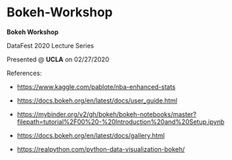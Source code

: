# Bokeh-Workshop
**Bokeh Workshop**

DataFest 2020 Lecture Series

Presented @ **UCLA** on 02/27/2020



References:

- https://www.kaggle.com/pablote/nba-enhanced-stats

- https://docs.bokeh.org/en/latest/docs/user_guide.html

- https://mybinder.org/v2/gh/bokeh/bokeh-notebooks/master?filepath=tutorial%2F00%20-%20Introduction%20and%20Setup.ipynb

- https://docs.bokeh.org/en/latest/docs/gallery.html

- https://realpython.com/python-data-visualization-bokeh/
